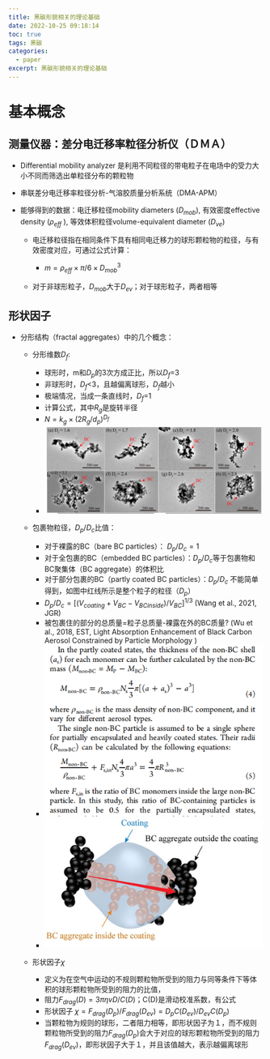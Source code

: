 ```yaml
---
title: 黑碳形貌相关的理论基础
date: 2022-10-25 09:18:14
toc: true
tags: 黑碳
categories:
  - paper
excerpt: 黑碳形貌相关的理论基础
---
```


# 基本概念

## 测量仪器：差分电迁移率粒径分析仪（ＤＭＡ）

- Differential mobility analyzer 是利用不同粒径的带电粒子在电场中的受力大小不同而筛选出单粒径分布的颗粒物

- 串联差分电迁移率粒径分析-气溶胶质量分析系统（DMA-APM）

- 能够得到的数据：电迁移粒径mobility diameters ($D_{mob}$), 有效密度effective density ($\rho_{eff}$ ), 等效体积粒径volume-equivalent diameter ($D_{ve}$) 

  - 电迁移粒径指在相同条件下具有相同电迁移力的球形颗粒物的粒径，与有效密度对应，可通过公式计算：

    - $m = \rho_{eff} \times \pi/6 \times D_{mob}^3$

  - 对于非球形粒子，$D_{mob}$大于$D_{ev}$；对于球形粒子，两者相等

    

## 形状因子

- 分形结构（fractal aggregates）中的几个概念：

  - 分形维数$D_f$:
    - 球形时，m和$D_p$的3次方成正比，所以$D_f$=3
    - 非球形时，$D_f$<3，且越偏离球形，$D_f$越小
    - 极端情况，当成一条直线时，$D_f$=1
    - 计算公式，其中$R_g$是旋转半径
    - $N=k_g \times (2R_g/d_p)^{D_f}$
    - ![image-20221115213341574](黑碳形貌理论基础/image-20221115213341574.png)

  - 包裹物粒径，$D_p/D_c$比值：
    - 对于裸露的BC（bare BC particles）： $D_p/D_c=1$
    - 对于全包裹的BC（embedded BC particles）：$D_p/D_c$等于包裹物和BC聚集体（BC aggregate）的体积比
    - 对于部分包裹的BC（partly coated BC particles）：$D_p/D_c$ 不能简单得到，如图中红线所示是整个粒子的粒径（$D_p$）
    - $D_p/D_c = [(V_{coating}+V_{BC}-V_{BCinside})/V_{BC}]^{1/3}$ (Wang et al., 2021, JGR)
    - 被包裹住的部分的总质量=粒子总质量-裸露在外的BC质量? (Wu et al., 2018, EST, Light Absorption Enhancement of Black Carbon Aerosol Constrained by Particle Morphology )
    - ![image-20221115221127498](黑碳形貌理论基础/image-20221115221127498.png)
    - ![image-20221115215053911](黑碳形貌理论基础/image-20221115215053911.png)
  - 形状因子$\chi$
    - 定义为在空气中运动的不规则颗粒物所受到的阻力与同等条件下等体积的球形颗粒物所受到的阻力的比值，
    - 阻力$F_{drag}(D)=3 \pi \eta vD/C(D)$；C(D)是滑动校准系数，有公式
    - 形状因子 $\chi = F_{drag}(D_p)/F_{drag}(D_{ev})=D_pC(D_{ev})/D_{ev}C(D_p)$
    - 当颗粒物为规则的球形，二者阻力相等，即形状因子为１，而不规则颗粒物所受到的阻力$F_{drag}(D_p)$会大于对应的球形颗粒物所受到的阻力$F_{drag}(D_{ev})$，即形状因子大于１，并且该值越大，表示越偏离球形

